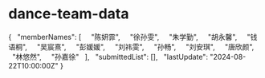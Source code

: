 # dance-team-data
{
  "memberNames": [
    "陈妍霏",
    "徐孙雯",
    "朱学勤",
    "胡永馨",
    "钱语桐",
    "吴宸熹",
    "彭媛媛",
    "刘祎雯",
    "孙畅",
    "刘安琪",
    "唐欣颜",
    "林悠然",
    "孙嘉徐"
  ],
  "submittedList": [],
  "lastUpdate": "2024-08-22T10:00:00Z"
}
